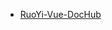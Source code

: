 <!-- docs/_sidebar.md -->

<!-- * [简介](/README) -->
* [RuoYi-Vue-DocHub](/RuoYi-Vue-DocHub/ "文档便利店,在线写作创作平台，支持world、excel、markdown、画图、思维导图、流程图等多种文档类型，支持基于 Markdown 的幻灯片制作、在线代码编写。")